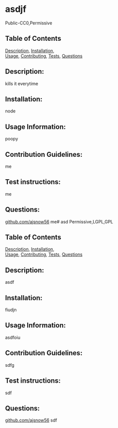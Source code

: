 # asdjf
Public-CC0,Permissive
## Table of Contents

[Description](#Description), 
[Installation](#installation),   
[Usage](#Usage),
[Contributing](#Contributing),
[Tests](#Tests),
[Questions](#Questions)

## Description:
    
kills it everytime
    
## Installation:
    
node 
    
## Usage Information:
    
poopy
    
## Contribution Guidelines:
    
me
    
## Test instructions:
    
me
    
## Questions:
[github.com/ajsnow56](https://github.com/ajsnow56)
me# asd
Permissive,LGPL,GPL
## Table of Contents

[Description](#Description), 
[Installation](#installation),   
[Usage](#Usage),
[Contributing](#Contributing),
[Tests](#Tests),
[Questions](#Questions)

## Description:
    
asdf
    
## Installation:
    
fiudjn
    
## Usage Information:
    
asdfoiu
    
## Contribution Guidelines:
    
sdfg
    
## Test instructions:
    
sdf
    
## Questions:
[github.com/ajsnow56](https://github.com/ajsnow56)
sdf